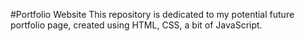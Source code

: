 #Portfolio Website
This repository is dedicated to my potential future portfolio page, created using HTML, CSS, a bit of JavaScript.
